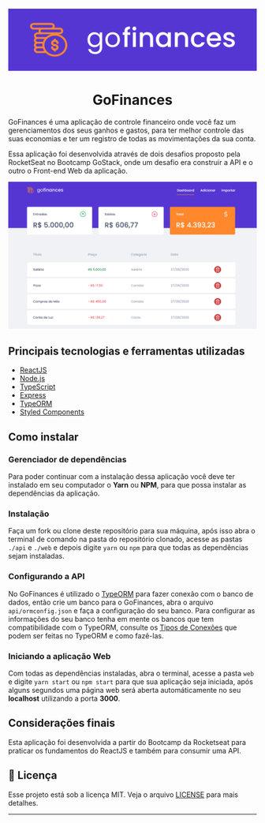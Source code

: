 ![](assets/gofinances-logo.png)
<h1 align="center">
  GoFinances
</h1>

GoFinances é uma aplicação de controle financeiro onde você faz um gerenciamentos dos seus ganhos e gastos, para ter melhor controle das suas economias e ter um registro de todas as movimentações da sua conta.

Essa aplicação foi desenvolvida através de dois desafios proposto pela RocketSeat no Bootcamp GoStack, onde um desafio era construir a API e o outro o Front-end Web da aplicação.

![](assets/gofinances.png)

## Principais tecnologias e ferramentas utilizadas
- [ReactJS](https://reactjs.org/)
- [Node.js](https://nodejs.org/en/)
- [TypeScript](https://www.typescriptlang.org/)
- [Express](https://expressjs.com/)
- [TypeORM](https://typeorm.io/#/)
- [Styled Components](https://styled-components.com/)

## Como instalar
### Gerenciador de dependências
Para poder continuar com a instalação dessa aplicação você deve ter instalado em seu computador o <b>Yarn</b> ou <b>NPM</b>, para que possa instalar as dependências da aplicação.

### Instalação
Faça um fork ou clone deste repositório para sua máquina, após isso abra o terminal de comando na pasta do repositório clonado, acesse as pastas `./api` e `./web` e depois digite `yarn` ou `npm` para que todas as dependências sejam instaladas.

### Configurando a API
No GoFinances é utilizado o [TypeORM](https://github.com/typeorm/typeorm) para fazer conexão com o banco de dados, então crie um banco para o GoFinances, abra o arquivo `api/ormconfig.json` e faça a configuração do seu banco. Para configurar as informações do seu banco tenha em mente os bancos que tem compatibilidade com o TypeORM, consulte os [Tipos de Conexões](https://typeorm.io/#/connection-options/common-connection-options) que podem ser feitas no TypeORM e como fazê-las.

### Iniciando a aplicação Web
Com todas as dependências instaladas, abra o terminal, acesse a pasta `web` e digite `yarn start` ou `npm start` para que sua aplicação seja iniciada, após alguns segundos uma página web será aberta automáticamente no seu <b>localhost</b> utilizando a porta <b>3000</b>.

## Considerações finais
Esta aplicação foi desenvolvida a partir do Bootcamp da Rocketseat para praticar os fundamentos do ReactJS e também para consumir uma API.

## :memo: Licença

Esse projeto está sob a licença MIT. Veja o arquivo [LICENSE](LICENSE.md) para mais detalhes.

---
